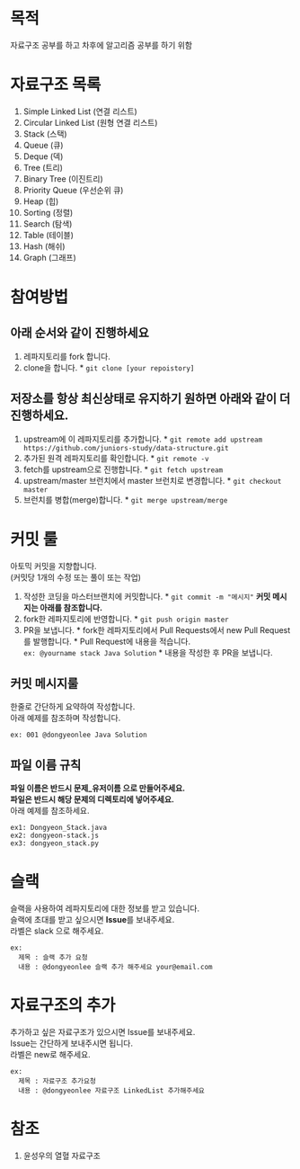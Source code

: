# 목적
  자료구조 공부를 하고 차후에 알고리즘 공부를 하기 위함

# 자료구조 목록
  1.  Simple Linked List (연결 리스트)
  2.  Circular Linked List (원형 연결 리스트)
  3.  Stack (스택)
  4.  Queue (큐)
  5.  Deque (덱)
  6.  Tree  (트리)
  7.  Binary Tree (이진트리)
  8.  Priority Queue (우선순위 큐)
  9.  Heap  (힙)
  10.  Sorting (정렬)
  11.  Search (탐색)
  12. Table (테이블)
  13. Hash  (해쉬)
  14. Graph (그래프)

# 참여방법
 ## 아래 순서와 같이 진행하세요
  1.  레파지토리를 fork 합니다.
  2.  clone을 합니다.
    * `git clone [your repoistory]`

## 저장소를 항상 최신상태로 유지하기 원하면 아래와 같이 더 진행하세요.
  1. upstream에 이 레파지토리를 추가합니다.
    * `git remote add upstream https://github.com/juniors-study/data-structure.git`
  2. 추가된 원격 레파지토리를 확인합니다.
    * `git remote -v`
  3.  fetch를 upstream으로 진행합니다.
    * `git fetch upstream`
  4. upstream/master 브런치에서 master 브런치로 변경합니다.
    * `git checkout master`
  5. 브런치를 병합(merge)합니다.
    * `git merge upstream/merge`

# 커밋 룰
아토믹 커밋을 지향합니다.<br>
(커밋당 1개의 수정 또는 풀이 또는 작업)
  1.  작성한 코딩을 마스터브랜치에 커밋합니다.
    * `git commit -m "메시지"` **커밋 메시지는 아래를 참조합니다.**
  2.  fork한 레파지토리에 반영합니다.
    * `git push origin master`
  3.  PR을 보냅니다.
    * fork한 레파지토리에서 Pull Requests에서 new Pull Request를 발행합니다.
    * Pull Request에 내용을 적습니다. <br>
      ```ex: @yourname stack Java Solution```
    * 내용을 작성한 후 PR을 보냅니다.

##  커밋 메시지룰
한줄로 간단하게 요약하여 작성합니다.<br>
아래 예제를 참조하며 작성합니다.

```
ex: 001 @dongyeonlee Java Solution
```

## 파일 이름 규칙
**파일 이름은 반드시 문제_유저이름 으로 만들어주세요. <br>
파일은 반드시 해당 문제의 디렉토리에 넣어주세요.** <br>
아래 예제를 참조하세요.
```
ex1: Dongyeon_Stack.java
ex2: dongyeon-stack.js
ex3: dongyeon_stack.py
```

# 슬랙
슬랙을 사용하여 레파지토리에 대한 정보를 받고 있습니다.<br>
슬랙에 초대를 받고 싶으시면 **Issue**를 보내주세요. <br>
라벨은 slack 으로 해주세요. <br>
```
ex:
  제목 : 슬랙 추가 요청
  내용 : @dongyeonlee 슬랙 추가 해주세요 your@email.com
```

# 자료구조의 추가
추가하고 싶은 자료구조가 있으시면 Issue를 보내주세요. <br>
Issue는 간단하게 보내주시면 됩니다. <br>
라벨은 new로 해주세요. <br>
```
ex:
  제목 : 자료구조 추가요청
  내용 : @dongyeonlee 자료구조 LinkedList 추가해주세요
```

# 참조
1.  윤성우의 열혈 자료구조
